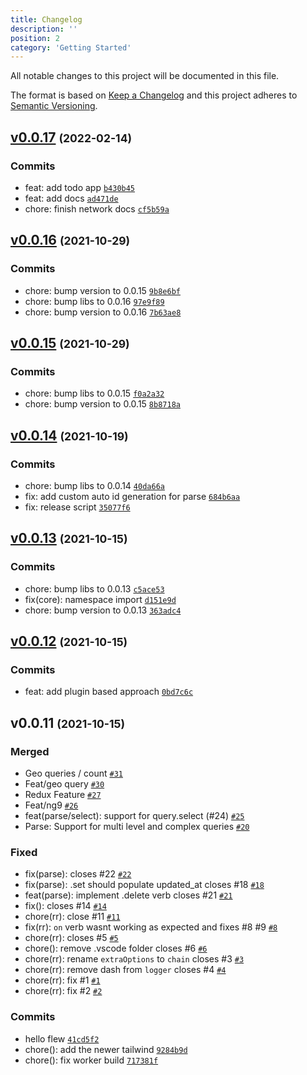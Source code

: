 ```yaml
---
title: Changelog
description: ''
position: 2
category: 'Getting Started'
---
```


All notable changes to this project will be documented in this file.

The format is based on [Keep a Changelog](https://keepachangelog.com/en/1.0.0/)
and this project adheres to [Semantic Versioning](https://semver.org/spec/v2.0.0.html).

## [v0.0.17](https://github.com/flewjs/flewjs/compare/v0.0.16...v0.0.17) <small>(2022-02-14)</small>

### Commits

- feat: add todo app [`b430b45`](https://github.com/flewjs/flewjs/commit/b430b45747a471d18b48c9b0faa4fec984e40cc4)
- feat: add docs [`ad471de`](https://github.com/flewjs/flewjs/commit/ad471de05a021a8b816fb9c19e67d76306ff5aeb)
- chore: finish network docs [`cf5b59a`](https://github.com/flewjs/flewjs/commit/cf5b59a3b6747119932fecd29ea2460b3e68a905)

## [v0.0.16](https://github.com/flewjs/flewjs/compare/v0.0.15...v0.0.16) <small>(2021-10-29)</small>

### Commits

- chore: bump version to 0.0.15 [`9b8e6bf`](https://github.com/flewjs/flewjs/commit/9b8e6bf55990d77fbce989cee68d7996e4c7da33)
- chore: bump libs to 0.0.16 [`97e9f89`](https://github.com/flewjs/flewjs/commit/97e9f890cc971cfb42134133f13ffbe60d8f03c7)
- chore: bump version to 0.0.16 [`7b63ae8`](https://github.com/flewjs/flewjs/commit/7b63ae81e956079072d865cbf32288c6c0b235ca)

## [v0.0.15](https://github.com/flewjs/flewjs/compare/v0.0.14...v0.0.15) <small>(2021-10-29)</small>

### Commits

- chore: bump libs to 0.0.15 [`f0a2a32`](https://github.com/flewjs/flewjs/commit/f0a2a3231f313151c6df94e795add16803f23552)
- chore: bump version to 0.0.15 [`8b8718a`](https://github.com/flewjs/flewjs/commit/8b8718a14d582067ce26960bbe7a94e8650b759b)

## [v0.0.14](https://github.com/flewjs/flewjs/compare/v0.0.13...v0.0.14) <small>(2021-10-19)</small>

### Commits

- chore: bump libs to 0.0.14 [`40da66a`](https://github.com/flewjs/flewjs/commit/40da66a040ff279f10b3a3fe04068276eaaa1b4b)
- fix: add custom auto id generation for parse [`684b6aa`](https://github.com/flewjs/flewjs/commit/684b6aab478a2a342dbee38d9027218898fb6035)
- fix: release script [`35077f6`](https://github.com/flewjs/flewjs/commit/35077f66bdbfbf0281541872bbad00085d7ed46d)

## [v0.0.13](https://github.com/flewjs/flewjs/compare/v0.0.12...v0.0.13) <small>(2021-10-15)</small>

### Commits

- chore: bump libs to 0.0.13 [`c5ace53`](https://github.com/flewjs/flewjs/commit/c5ace5388f291299adbc4f688663be626b47c561)
- fix(core): namespace import [`d151e9d`](https://github.com/flewjs/flewjs/commit/d151e9d1fa74c4c209eeddd6a1f83a7c4f788bc8)
- chore: bump version to 0.0.13 [`363adc4`](https://github.com/flewjs/flewjs/commit/363adc48968c833c992fe94483ea77df1b3fc3f4)

## [v0.0.12](https://github.com/flewjs/flewjs/compare/v0.0.11...v0.0.12) <small>(2021-10-15)</small>

### Commits

- feat: add plugin based approach [`0bd7c6c`](https://github.com/flewjs/flewjs/commit/0bd7c6c273c11d9e78687177c03e38e9e3388e1b)

## v0.0.11 <small>(2021-10-15)</small>

### Merged

- Geo queries / count [`#31`](https://github.com/flewjs/flewjs/pull/31)
- Feat/geo query [`#30`](https://github.com/flewjs/flewjs/pull/30)
- Redux Feature [`#27`](https://github.com/flewjs/flewjs/pull/27)
- Feat/ng9 [`#26`](https://github.com/flewjs/flewjs/pull/26)
- feat(parse/select): support for query.select (#24) [`#25`](https://github.com/flewjs/flewjs/pull/25)
- Parse: Support for multi level and complex queries [`#20`](https://github.com/flewjs/flewjs/pull/20)

### Fixed

- fix(parse): closes #22 [`#22`](https://github.com/flewjs/flewjs/issues/22)
- fix(parse): .set should populate updated_at closes #18 [`#18`](https://github.com/flewjs/flewjs/issues/18)
- feat(parse): implement .delete verb closes #21 [`#21`](https://github.com/flewjs/flewjs/issues/21)
- fix(): closes #14 [`#14`](https://github.com/flewjs/flewjs/issues/14)
- chore(rr): close #11 [`#11`](https://github.com/flewjs/flewjs/issues/11)
- fix(rr): `on` verb wasnt working as expected and fixes #8 #9 [`#8`](https://github.com/flewjs/flewjs/issues/8)
- chore(rr): closes #5 [`#5`](https://github.com/flewjs/flewjs/issues/5)
- chore(): remove .vscode folder closes #6 [`#6`](https://github.com/flewjs/flewjs/issues/6)
- chore(rr): rename `extraOptions` to `chain` closes #3 [`#3`](https://github.com/flewjs/flewjs/issues/3)
- chore(rr): remove dash from `logger` closes #4 [`#4`](https://github.com/flewjs/flewjs/issues/4)
- chore(rr): fix #1 [`#1`](https://github.com/flewjs/flewjs/issues/1)
- chore(rr): fix #2 [`#2`](https://github.com/flewjs/flewjs/issues/2)

### Commits

- hello flew [`41cd5f2`](https://github.com/flewjs/flewjs/commit/41cd5f235ee00ccc0f13880a0a91fef9a65e02c7)
- chore(): add the newer tailwind [`9284b9d`](https://github.com/flewjs/flewjs/commit/9284b9d9cdd1b660fc35bf61753b7c8ddf60d791)
- chore(): fix worker build [`717381f`](https://github.com/flewjs/flewjs/commit/717381fb9c49ea6d796a5cce0b73801ebb5697ff)
